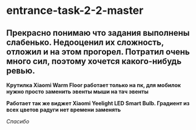 # entrance-task-2-2-master

## Прекрасно понимаю что задания выполнены слабенько. Недооценил их сложность, отложил и на этом прогорел. Потратил очень много сил, поэтому хочется какого-нибудь ревью.

**Крутилка Xiaomi Warm Floor работает только на пк, для мобилок нужно просто заменить эвенты мыши на тач эвенты**

**Работает так же виджет Xiaomi Yeelight LED Smart Bulb. Градиент из всех цветов радуги нет времени заменять**

_Спасибо_
